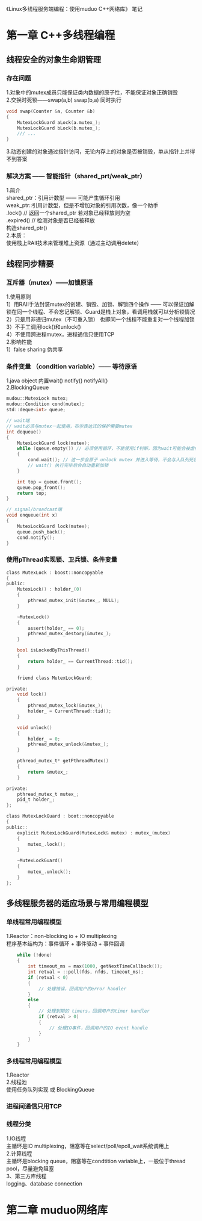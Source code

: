 《Linux多线程服务端编程：使用muduo C++网络库》 笔记

# 第一章 C++多线程编程
## 线程安全的对象生命期管理
### 存在问题
1.对象中的mutex成员只能保证类内数据的原子性，不能保证对象正确销毁  
2.交换时死锁——swap(a,b) swap(b,a) 同时执行  
```c
void swap(Counter &a, Counter &b)
{
    MutexLockGuard aLock(a.mutex_);
    MutexLockGuard bLock(b.mutex_);
    /// ...
}
```
3.动态创建的对象通过指针访问，无论内存上的对象是否被销毁，单从指针上并得不到答案  
### 解决方案 —— 智能指针（shared_prt/weak_ptr）  
1.简介  
shared_ptr：引用计数型 —— 可能产生循环引用  
weak_ptr::引用计数型，但是不增加对象的引用次数，像一个助手  
    .lock() // 返回一个shared_ptr 若对象已经释放则为空  
    .expired() // 检测对象是否已经被释放  
    构造shared_ptr()  
2.本质：  
使用栈上RAII技术来管理堆上资源（通过主动调用delete）  

## 线程同步精要
### 互斥器（mutex）——加锁原语
1.使用原则  
1）用RAII手法封装mutex的创建、销毁、加锁、解锁四个操作 —— 可以保证加解锁在同一个线程、不会忘记解锁、Guard是栈上对象，看调用栈就可以分析锁情况  
2）只是用非递归mutex（不可重入锁）  也即同一个线程不能重复对一个线程加锁
3）不手工调用lock()和unlock()  
4）不使用跨进程mutex，进程通信只使用TCP  
2.影响性能  
1）false sharing 伪共享  
### 条件变量 （condition variable）—— 等待原语
1.java object 内置wait() notify() notifyAll()  
2.BlockingQueue  
```c
mudou::MutexLock mutex;
mudou::Condition cond(mutex);
std::deque<int> queue;

// wait端
// wait必须与mutex一起使用，布尔表达式的保护需要mutex
int dequeue()
{
    MutexLockGuard lock(mutex);
    while (queue.empty()) // 必须使用循环，不能使用if判断，因为wait可能会被虚假唤醒 spurious wakeup
    {
        cond.wait(); // 这一步会原子 unlock mutex 并进入等待，不会与入队列死锁
        // wait() 执行完毕后会自动重新加锁
    }

    int top = queue.front();
    queue.pop_front();
    return top;
}

// signal/broadcast端
void enqueue(int x)
{
    MutexLockGuard lock(mutex);
    queue.push_back();
    cond.notify();
}
```
### 使用pThread实现锁、卫兵锁、条件变量
```c
class MutexLock : boost::noncopyable
{
public:
    MutexLock() : holder_(0) 
    {
        pthread_mutex_init(&mutex_, NULL);
    }

    ~MutexLock()
    {
        assert(holder_ == 0);
        pthread_mutex_destory(&mutex_);
    }

    bool isLockedByThisThread()
    {
        return holder_ == CurrentThread::tid();
    }

    friend class MutexLockGuard;

private:
    void lock()
    {
        pthread_mutex_lock(&mutex_);
        holder_ = CurrentThread::tid();
    }

    void unlock()
    {
        holder_ = 0;
        pthread_mutex_unlock(&mutex_);
    }

    pthread_mutex_t* getPthreadMutex()
    {
        return &mutex_;
    }

private:
    pthread_mutex_t mutex_;
    pid_t holder_; 
};

class MutexLockGuard : boot::noncopyable
{
public::
    explicit MutexLockGuard(MutexLock& mutex) : mutex_(mutex)
    {
        mutex_.lock();
    }

    ~MutexLockGuard()
    {
        mutex_.unlock();
    }
};
```
## 多线程服务器的适应场景与常用编程模型
### 单线程常用编程模型
1.Reactor：non-blocking io + IO multiplexing  
程序基本结构为：事件循环 + 事件驱动 + 事件回调  
```c
	while (!done)
	{
		int timeout_ms = max(1000, getNextTimeCallback());
		int retval = ::poll(fds, nfds, timeout_ms);
		if (retval < 0)
		{
			// 处理错误，回调用户的error handler
		}
		else
		{
			// 处理到期的 timers，回调用户的timer handler
			if (retval > 0)
			{
				// 处理IO事件，回调用户的IO event handle
			}
		}
	}
```
### 多线程常用编程模型
1.Reactor  
2.线程池  
使用任务队列实现 或 BlockingQueue  

### 进程间通信只用TCP
### 线程分类
1.IO线程  
主循环是IO multiplexing，阻塞等在select/poll/epoll_wait系统调用上  
2.计算线程  
主循环是blocking queue，阻塞等在condtition variable上，一般位于thread pool，尽量避免阻塞  
3、第三方库线程  
logging、database connection  



# 第二章 muduo网络库
